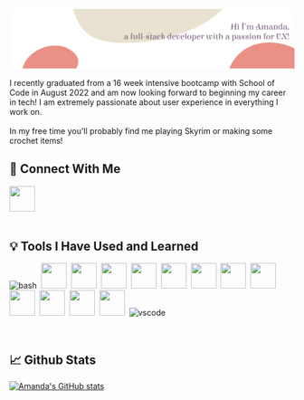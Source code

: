 ![Header](/HeaderSVG.png)
<p>I recently graduated from a 16 week intensive bootcamp with School of Code in August 2022 and am now looking forward to beginning my career in tech! I am extremely passionate about user experience in everything I work on. <br/><br/>In my free time you'll probably find me playing Skyrim or making some crochet items!</p>


<h2>🔗 Connect With Me</h2>

<a href="https://www.linkedin.com/in/amanda-whittaker91">
  <img src="https://cdn.jsdelivr.net/gh/devicons/devicon/icons/linkedin/linkedin-original.svg" width="45" height="45"/>
</a>
<br/><br/>

<h2>💡 Tools I Have Used and Learned</h2>
<p align="left">
<img src="https://cdn.jsdelivr.net/gh/devicons/devicon/icons/bash/bash-original.svg" alt="bash" width="45" height="45"/>&nbsp;
<img src="https://cdn.jsdelivr.net/gh/devicons/devicon/icons/canva/canva-original.svg" width="45" height="45"/>&nbsp;
<img src="https://cdn.jsdelivr.net/gh/devicons/devicon/icons/figma/figma-original.svg" width="45" height="45"/>&nbsp;
<img src="https://cdn.jsdelivr.net/gh/devicons/devicon/icons/git/git-original.svg" width="45" height="45"/>&nbsp;
<img src="https://cdn.jsdelivr.net/gh/devicons/devicon/icons/heroku/heroku-original.svg" width="45" height="45"/>&nbsp;
<img src="https://cdn.jsdelivr.net/gh/devicons/devicon/icons/html5/html5-original.svg" width="45" height="45"/>&nbsp;
<img src="https://cdn.jsdelivr.net/gh/devicons/devicon/icons/javascript/javascript-original.svg" width="45" height="45"/>&nbsp;
<img src="https://cdn.jsdelivr.net/gh/devicons/devicon/icons/jest/jest-plain.svg" width="45" height="45"/>&nbsp;
<img src="https://cdn.jsdelivr.net/gh/devicons/devicon/icons/nodejs/nodejs-original.svg" width="45" height="45"/>&nbsp;
<img src="https://cdn.jsdelivr.net/gh/devicons/devicon/icons/npm/npm-original-wordmark.svg" width="45" height="45"/>&nbsp;
<img src="https://cdn.jsdelivr.net/gh/devicons/devicon/icons/postgresql/postgresql-original.svg" width="45" height="45"/>&nbsp;
<img src="https://cdn.jsdelivr.net/gh/devicons/devicon/icons/react/react-original.svg" width="45" height="45"/>&nbsp;
<img src="https://cdn.jsdelivr.net/gh/devicons/devicon/icons/slack/slack-original.svg" width="45" height="45"/>&nbsp;
<img src="https://cdn.jsdelivr.net/gh/devicons/devicon/icons/vscode/vscode-original.svg" alt="vscode" width="45" height="45"/>&nbsp;
</p>
<br/>

<h2>📈 Github Stats</h2>

[![Amanda's GitHub stats](https://github-readme-stats.vercel.app/api?username=mandark1&show_icons=true&theme=radical&count_private=true)](https://github.com/mandark1/github-readme-stats)

